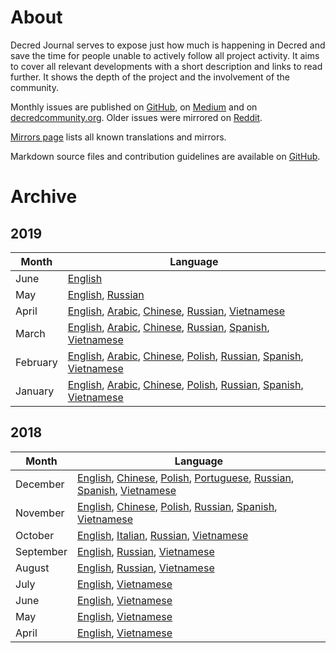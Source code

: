 # About

Decred Journal serves to expose just how much is happening in Decred and save the time for people unable to actively follow all project activity. It aims to cover all relevant developments with a short description and links to read further. It shows the depth of the project and the involvement of the community.

Monthly issues are published on [GitHub](https://xaur.github.io/decred-news/), on [Medium](https://medium.com/decred/journals/home) and on [decredcommunity.org](https://decredcommunity.org/filter?tag=Decred%20Journal&key=category). Older issues were mirrored on [Reddit](https://www.reddit.com/r/decred/search?q=decred+journal&restrict_sr=on&t=all&sort=new).

[Mirrors page](mirrors.md) lists all known translations and mirrors.

Markdown source files and contribution guidelines are available on [GitHub](https://github.com/xaur/decred-news).

# Archive

## 2019

Month|Language
---|---
June|[English](journal/201906.md)
May|[English](journal/201905.md), [Russian](https://medium.com/decred-russia/decred-journal-%D0%BC%D0%B0%D0%B9-2019-8e6cfe4bd4dc)
April|[English](journal/201904.md), [Arabic](https://insaf01.github.io/decred-journal-ar/journal/201904.html), [Chinese](https://www.jianshu.com/p/5ff8f658879c), [Russian](https://medium.com/decred-russia/decred-journal-%D0%B0%D0%BF%D1%80%D0%B5%D0%BB%D1%8C-2019-2903f7fc6219), [Vietnamese](https://github.com/raedahgroup/decred-journal/blob/master/vietnamese/2019-04.md)
March|[English](journal/201903.md), [Arabic](https://insaf01.github.io/decred-journal-ar/journal/201903.html), [Chinese](https://www.jianshu.com/p/fcbcad784ad4), [Russian](https://medium.com/decred-russia/decred-journal-%D0%BC%D0%B0%D1%80%D1%82-2019-b10e4b179336), [Spanish](https://medium.com/@decred_es/revista-decred-marzo-2019-ae0eb9cdceb9), [Vietnamese](https://github.com/raedahgroup/decred-journal/blob/master/vietnamese/2019-03.md)
February|[English](journal/201902.md), [Arabic](https://insaf01.github.io/decred-journal-ar/journal/201902.html), [Chinese](https://www.jianshu.com/p/06cd808e9313), [Polish](https://github.com/artikozel/DecredJournalPL/blob/master/journal/201902_DecredJournalPL.md), [Russian](https://medium.com/decred-russia/decred-journal-%D1%84%D0%B5%D0%B2%D1%80%D0%B0%D0%BB%D1%8C-2019-b9c8e509c9a5), [Spanish](https://medium.com/@decred_es/revista-decred-febrero-2019-432a461a14a5), [Vietnamese](https://github.com/raedahgroup/decred-journal/blob/master/vietnamese/2019-02.md)
January|[English](journal/201901.md), [Arabic](https://insaf01.github.io/decred-journal-ar/journal/201901.html), [Chinese](https://www.jianshu.com/p/097265621ef6), [Polish](https://github.com/artikozel/DecredJournalPL/blob/master/journal/201901_DecredJournalPL.md), [Russian](https://medium.com/decred-russia/decred-journal-%D1%8F%D0%BD%D0%B2%D0%B0%D1%80%D1%8C-2019-77a814bb3a9e), [Spanish](https://medium.com/@decred_es/revista-decred-enero-2019-549e2b051f5a), [Vietnamese](https://github.com/raedahgroup/decred-journal/blob/master/vietnamese/2019-01.md)

## 2018

Month|Language
---|---
December|[English](journal/201812.md), [Chinese](https://www.jianshu.com/p/65e7a83ac27c), [Polish](https://github.com/artikozel/DecredJournalPL/blob/master/journal/201812_DecredJournalPL.md), [Portuguese](https://medium.com/@maiconjunge/jornal-decred-dezembro-de-2018-947c616b894f), [Russian](https://medium.com/decred-russia/decred-journal-%D0%B4%D0%B5%D0%BA%D0%B0%D0%B1%D1%80%D1%8C-2018-9528f7a9d24d), [Spanish](https://medium.com/@decred_es/revista-decred-diciembre-2018-79093f957aac), [Vietnamese](https://github.com/raedahgroup/decred-journal/blob/master/vietnamese/2018-12.md)
November|[English](journal/201811.md), [Chinese](https://www.jianshu.com/p/32721d65d462), [Polish](https://github.com/artikozel/DecredJournalPL/blob/master/journal/201811_DecredJournalPL.md), [Russian](https://medium.com/decred-russia/decred-journal-%D0%BD%D0%BE%D1%8F%D0%B1%D1%80%D1%8C-2018-d0aceacfd72a), [Spanish](https://medium.com/@decred_es/revista-decred-noviembre-2018-a3e52c5fc1a9), [Vietnamese](https://github.com/raedahgroup/decred-journal/blob/master/vietnamese/2018-11.md)
October|[English](journal/201810.md), [Italian](https://medium.com/decred-ita/decred-journal-ottobre-2018-a68e88c926ff), [Russian](https://medium.com/decred-russia/decred-journal-%D0%BE%D0%BA%D1%82%D1%8F%D0%B1%D1%80%D1%8C-2018-1eeffc65344c), [Vietnamese](https://github.com/raedahgroup/decred-journal/blob/master/vietnamese/2018-10.md)
September|[English](journal/201809.md), [Russian](https://medium.com/decred-russia/decred-journal-%D1%81%D0%B5%D0%BD%D1%82%D1%8F%D0%B1%D1%80%D1%8C-2018-4967ddfd5033), [Vietnamese](https://github.com/raedahgroup/decred-journal/blob/master/vietnamese/2018-09.md)
August|[English](journal/201808.md), [Russian](https://medium.com/decred-russia/decred-journal-%D0%B0%D0%B2%D0%B3%D1%83%D1%81%D1%82-2018-8375e838954), [Vietnamese](https://github.com/raedahgroup/decred-journal/blob/master/vietnamese/2018-08.md)
July|[English](journal/201807.md), [Vietnamese](https://github.com/raedahgroup/decred-journal/blob/master/vietnamese/2018-07.md)
June|[English](journal/201806.md), [Vietnamese](https://github.com/raedahgroup/decred-journal/blob/master/vietnamese/2018-06.md)
May|[English](journal/201805.md), [Vietnamese](https://github.com/raedahgroup/decred-journal/blob/master/vietnamese/2018-05.md)
April|[English](journal/201804.md), [Vietnamese](https://github.com/raedahgroup/decred-journal/blob/master/vietnamese/2018-04.md)
